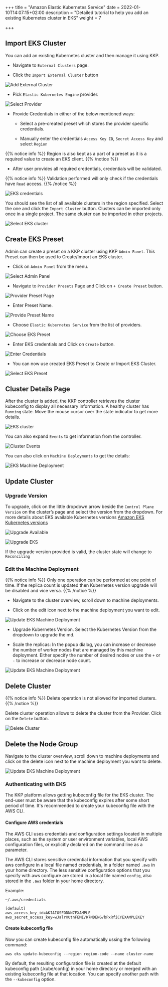 +++
title = "Amazon Elastic Kubernetes Service"
date = 2022-01-10T14:07:15+02:00
description = "Detailed tutorial to help you add an existing Kubernetes cluster in EKS"
weight = 7

+++

## Import EKS Cluster

You can add an existing Kubernetes cluster and then manage it using KKP.

- Navigate to `External Clusters` page.

- Click the `Import External Cluster` button

![Add External Cluster](/img/kubermatic/v2.22/tutorials/external_clusters/external_cluster_page.png "Add External Cluster")

- Pick `Elastic Kubernetes Engine` provider.

![Select Provider](/img/kubermatic/v2.22/tutorials/external_clusters/connect.png "Select Provider")

- Provide Credentials in either of the below mentioned ways:
    - Select a pre-created preset which stores the provider specific credentials.

    - Manually enter the credentials `Access Key ID`, `Secret Access Key` and select `Region`

{{% notice info %}}
Region is also kept as a part of a preset as it is a required value to create an EKS client.
{{% /notice %}}

- After user provides all required credentials, credentials will be validated.

{{% notice info %}}
Validation performed will only check if the credentials have `Read` access.
{{% /notice %}}

![EKS credentials](/img/kubermatic/v2.22/tutorials/external_clusters/eks_credentials.png "EKS credentials")

You should see the list of all available clusters in the region specified. Select the one and click the `Import Cluster` button. Clusters can be imported only once in a single project. The same cluster can be imported in other projects.

![Select EKS cluster](/img/kubermatic/v2.22/tutorials/external_clusters/select_eks_cluster.png "Select EKS cluster")

## Create EKS Preset
Admin can create a preset on a KKP cluster using KKP `Admin Panel`.
This Preset can then be used to Create/Import an EKS cluster.

- Click on `Admin Panel` from the menu.

![Select Admin Panel](/img/kubermatic/v2.22/tutorials/external_clusters/select_adminpanel.png "Select Admin Panel")

- Navigate to `Provider Presets` Page and Click on `+ Create Preset` button.

![Provider Preset Page](/img/kubermatic/v2.22/ui/preset_management.png?height=300px&classes=shadow,border "Provider Preset Page")

- Enter Preset Name.

![Provide Preset Name](/img/kubermatic/v2.22/tutorials/external_clusters/create_ekspreset.png "Provide Preset Name")

- Choose `Elastic Kubernetes Service` from the list of providers.

![Choose EKS Preset](/img/kubermatic/v2.22/tutorials/external_clusters/choose_akspreset.png "Choose EKS Preset")

-  Enter EKS credentials and Click on `Create` button.

![Enter Credentials](/img/kubermatic/v2.22/tutorials/external_clusters/enter_eks_credentials_preset.png "Enter Credentials")

- You can now use created EKS Preset to Create or Import EKS Cluster.

![Select EKS Preset](/img/kubermatic/v2.22/tutorials/external_clusters/existing_eks_preset.png "Select EKS Preset")

## Cluster Details Page

After the cluster is added, the KKP controller retrieves the cluster kubeconfig to display all necessary information.
A healthy cluster has `Running` state. Move the mouse cursor over the state indicator to get more details.

![EKS cluster](/img/kubermatic/v2.22/tutorials/external_clusters/eks_details.png "EKS cluster")

You can also expand `Events` to get information from the controller.

![Cluster Events](/img/kubermatic/v2.22/tutorials/external_clusters/eks_cluster_events.png "Cluster Events")

You can also click on `Machine Deployments` to get the details:

![EKS Machine Deployment](/img/kubermatic/v2.22/tutorials/external_clusters/eks_machine_deployments.png "EKS Machine Deployment")

## Update Cluster

### Upgrade Version

To upgrade, click on the little dropdown arrow beside the `Control Plane Version` on the cluster’s page and select the version from the dropdown. For more details about EKS available Kubernetes versions
[Amazon EKS Kubernetes versions](https://docs.aws.amazon.com/eks/latest/userguide/kubernetes-versions.html "Amazon EKS Kubernetes versions")

![Upgrade Available](/img/kubermatic/v2.22/tutorials/external_clusters/eks_upgrade_available.png "Upgrade Available")

![Upgrade EKS](/img/kubermatic/v2.22/tutorials/external_clusters/upgrade_eks.png "Upgrade EKS")

If the upgrade version provided is valid, the cluster state will change to `Reconciling`

### Edit the Machine Deployment

{{% notice info %}}
Only one operation can be performed at one point of time. If the replica count is updated then Kubernetes version upgrade will be disabled and vice versa.
{{% /notice %}}

- Navigate to the cluster overview, scroll down to machine deployments.

- Click on the edit icon next to the machine deployment you want to edit.

![Update EKS Machine Deployment](/img/kubermatic/v2.22/tutorials/external_clusters/edit_md.png "Update EKS Machine Deployment")

- Upgrade Kubernetes Version. Select the Kubernetes Version from the dropdown to upgrade the md.

- Scale the replicas: In the popup dialog, you can increase or decrease the number of worker nodes that are managed by this machine deployment. Either specify the number of desired nodes or use the `+` or `-` to increase or decrease node count.

![Update EKS Machine Deployment](/img/kubermatic/v2.22/tutorials/external_clusters/edit_eks_md.png "Update EKS Machine Deployment")

## Delete Cluster

{{% notice info %}}
Delete operation is not allowed for imported clusters.
{{% /notice %}}

Delete cluster operation allows to delete the cluster from the Provider. Click on the `Delete` button.

![Delete Cluster](/img/kubermatic/v2.22/tutorials/external_clusters/eks_disconnect_button.png
 "Delete Cluster")

## Delete the Node Group

Navigate to the cluster overview, scroll down to machine deployments and click on the delete icon next to the machine deployment you want to delete.

![Update EKS Machine Deployment](/img/kubermatic/v2.22/tutorials/external_clusters/delete_md.png "Delete EKS Machine Deployment")

### Authenticating with EKS

The KKP platform allows getting kubeconfig file for the EKS cluster. The end-user must be aware that the kubeconfig expires
after some short period of time.
It's recommended to create your kubeconfig file with the AWS CLI.

#### Configure AWS credentials

The AWS CLI uses credentials and configuration settings located in multiple places, such as the system or user environment
variables, local AWS configuration files, or explicitly declared on the command line as a parameter.

The AWS CLI stores sensitive credential information that you specify with aws configure in a local file named credentials,
in a folder named `.aws` in your home directory. The less sensitive configuration options that you specify with aws configure
are stored in a local file named `config`, also stored in the `.aws` folder in your home directory.

Example:

`~/.aws/credentials`

```
[default]
aws_access_key_id=AKIAIOSFODNN7EXAMPLE
aws_secret_access_key=wJalrXUtnFEMI/K7MDENG/bPxRfiCYEXAMPLEKEY
```

#### Create kubeconfig file

Now you can create kubeconfig file automatically ussing the following command:

```
aws eks update-kubeconfig --region region-code --name cluster-name
```

By default, the resulting configuration file is created at the default kubeconfig path (.kube/config) in your home directory
or merged with an existing kubeconfig file at that location. You can specify another path with the `--kubeconfig` option.

